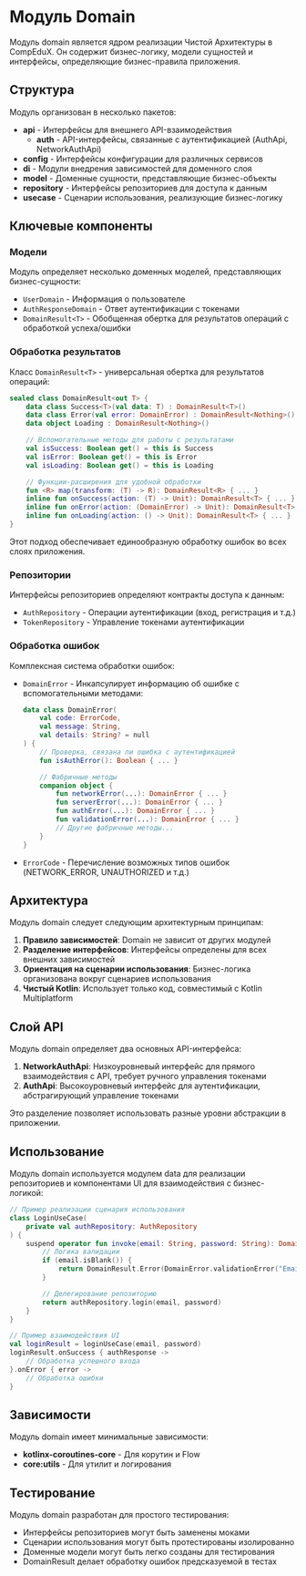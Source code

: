 # Модуль Domain

Модуль domain является ядром реализации Чистой Архитектуры в CompEduX. Он содержит бизнес-логику, модели сущностей и
интерфейсы, определяющие бизнес-правила приложения.

## Структура

Модуль организован в несколько пакетов:

- **api** - Интерфейсы для внешнего API-взаимодействия
    - **auth** - API-интерфейсы, связанные с аутентификацией (AuthApi, NetworkAuthApi)
- **config** - Интерфейсы конфигурации для различных сервисов
- **di** - Модули внедрения зависимостей для доменного слоя
- **model** - Доменные сущности, представляющие бизнес-объекты
- **repository** - Интерфейсы репозиториев для доступа к данным
- **usecase** - Сценарии использования, реализующие бизнес-логику

## Ключевые компоненты

### Модели

Модуль определяет несколько доменных моделей, представляющих бизнес-сущности:

- `UserDomain` - Информация о пользователе
- `AuthResponseDomain` - Ответ аутентификации с токенами
- `DomainResult<T>` - Обобщенная обертка для результатов операций с обработкой успеха/ошибки

### Обработка результатов

Класс `DomainResult<T>` - универсальная обертка для результатов операций:

```kotlin
sealed class DomainResult<out T> {
    data class Success<T>(val data: T) : DomainResult<T>()
    data class Error(val error: DomainError) : DomainResult<Nothing>()
    data object Loading : DomainResult<Nothing>()

    // Вспомогательные методы для работы с результатами
    val isSuccess: Boolean get() = this is Success
    val isError: Boolean get() = this is Error
    val isLoading: Boolean get() = this is Loading

    // Функции-расширения для удобной обработки
    fun <R> map(transform: (T) -> R): DomainResult<R> { ... }
    inline fun onSuccess(action: (T) -> Unit): DomainResult<T> { ... }
    inline fun onError(action: (DomainError) -> Unit): DomainResult<T> { ... }
    inline fun onLoading(action: () -> Unit): DomainResult<T> { ... }
}
```

Этот подход обеспечивает единообразную обработку ошибок во всех слоях приложения.

### Репозитории

Интерфейсы репозиториев определяют контракты доступа к данным:

- `AuthRepository` - Операции аутентификации (вход, регистрация и т.д.)
- `TokenRepository` - Управление токенами аутентификации

### Обработка ошибок

Комплексная система обработки ошибок:

- `DomainError` - Инкапсулирует информацию об ошибке с вспомогательными методами:
  ```kotlin
  data class DomainError(
      val code: ErrorCode,
      val message: String,
      val details: String? = null
  ) {
      // Проверка, связана ли ошибка с аутентификацией
      fun isAuthError(): Boolean { ... }

      // Фабричные методы
      companion object {
          fun networkError(...): DomainError { ... }
          fun serverError(...): DomainError { ... }
          fun authError(...): DomainError { ... }
          fun validationError(...): DomainError { ... }
          // Другие фабричные методы...
      }
  }
  ```
- `ErrorCode` - Перечисление возможных типов ошибок (NETWORK_ERROR, UNAUTHORIZED и т.д.)

## Архитектура

Модуль domain следует следующим архитектурным принципам:

1. **Правило зависимостей**: Domain не зависит от других модулей
2. **Разделение интерфейсов**: Интерфейсы определены для всех внешних зависимостей
3. **Ориентация на сценарии использования**: Бизнес-логика организована вокруг сценариев использования
4. **Чистый Kotlin**: Использует только код, совместимый с Kotlin Multiplatform

## Слой API

Модуль domain определяет два основных API-интерфейса:

1. **NetworkAuthApi**: Низкоуровневый интерфейс для прямого взаимодействия с API, требует ручного управления токенами
2. **AuthApi**: Высокоуровневый интерфейс для аутентификации, абстрагирующий управление токенами

Это разделение позволяет использовать разные уровни абстракции в приложении.

## Использование

Модуль domain используется модулем data для реализации репозиториев и компонентами UI для взаимодействия с
бизнес-логикой:

```kotlin
// Пример реализации сценария использования
class LoginUseCase(
    private val authRepository: AuthRepository
) {
    suspend operator fun invoke(email: String, password: String): DomainResult<AuthResponseDomain> {
        // Логика валидации
        if (email.isBlank()) {
            return DomainResult.Error(DomainError.validationError("Email не может быть пустым"))
        }

        // Делегирование репозиторию
        return authRepository.login(email, password)
    }
}

// Пример взаимодействия UI
val loginResult = loginUseCase(email, password)
loginResult.onSuccess { authResponse ->
    // Обработка успешного входа
}.onError { error ->
    // Обработка ошибки
}
```

## Зависимости

Модуль domain имеет минимальные зависимости:

- **kotlinx-coroutines-core** - Для корутин и Flow
- **core:utils** - Для утилит и логирования

## Тестирование

Модуль domain разработан для простого тестирования:

- Интерфейсы репозиториев могут быть заменены моками
- Сценарии использования могут быть протестированы изолированно
- Доменные модели могут быть легко созданы для тестирования
- DomainResult делает обработку ошибок предсказуемой в тестах

